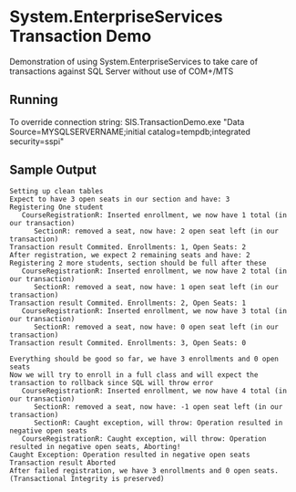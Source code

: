 # System.EnterpriseServices Transaction Demo
Demonstration of using System.EnterpriseServices to take care of transactions against SQL Server without use of COM+/MTS

## Running
To override connection string: SIS.TransactionDemo.exe "Data Source=MYSQLSERVERNAME;initial catalog=tempdb;integrated security=sspi"

## Sample Output
```
Setting up clean tables
Expect to have 3 open seats in our section and have: 3
Registering One student
   CourseRegistrationR: Inserted enrollment, we now have 1 total (in our transaction)
      SectionR: removed a seat, now have: 2 open seat left (in our transaction)
Transaction result Commited. Enrollments: 1, Open Seats: 2
After registration, we expect 2 remaining seats and have: 2
Registering 2 more students, section should be full after these
   CourseRegistrationR: Inserted enrollment, we now have 2 total (in our transaction)
      SectionR: removed a seat, now have: 1 open seat left (in our transaction)
Transaction result Commited. Enrollments: 2, Open Seats: 1
   CourseRegistrationR: Inserted enrollment, we now have 3 total (in our transaction)
      SectionR: removed a seat, now have: 0 open seat left (in our transaction)
Transaction result Commited. Enrollments: 3, Open Seats: 0

Everything should be good so far, we have 3 enrollments and 0 open seats
Now we will try to enroll in a full class and will expect the transaction to rollback since SQL will throw error
   CourseRegistrationR: Inserted enrollment, we now have 4 total (in our transaction)
      SectionR: removed a seat, now have: -1 open seat left (in our transaction)
      SectionR: Caught exception, will throw: Operation resulted in negative open seats
   CourseRegistrationR: Caught exception, will throw: Operation resulted in negative open seats, Aborting!
Caught Exception: Operation resulted in negative open seats
Transaction result Aborted
After failed registration, we have 3 enrollments and 0 open seats. (Transactional Integrity is preserved)
```